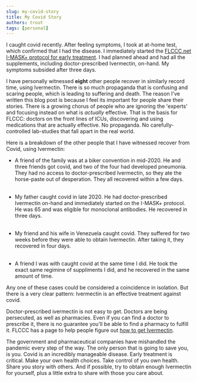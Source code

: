```yaml
---
slug: my-covid-story
title: My Covid Story
authors: trout
tags: [personal]
---
```


I caught covid recently. After feeling symptoms, I took at at-home test, which confirmed that I had the disease. I immediately started the [FLCCC.net I-MASK+ protocol for early treatment](https://covid19criticalcare.com/covid-19-protocols/i-mask-plus-protocol/). I had planned ahead and had all the supplements, including doctor-prescribed Ivermectin, on-hand. My symptoms subsided after three days.

I have personally witnessed **eight** other people recover in similarly record time, using Ivermectin. There is so much propaganda that is confusing and scaring people, which is leading to suffering and death. The reason I've written this blog post is because I feel its important for people share their stories. There is a growing chorus of people who are ignoring the 'experts' and focusing instead on what is *actually* effective. That is the basis for FLCCC: doctors on the front lines of ICUs, discovering and using medications that are actually effective. No propaganda. No carefully-controlled lab-studies that fall apart in the real world.

Here is a breakdown of the other people that I have witnessed recover from Covid, using Ivermectin:

- A friend of the family was at a biker convention in mid-2020. He and three friends got covid, and two of the four had developed pneumonia. They had no access to doctor-prescribed Ivermectin, so they ate the horse-paste out of desperation. They all recovered within a few days.<br /><br />

- My father caught covid in late 2020. He had doctor-prescribed Ivermectin on-hand and immediately started on the I-MASK+ protocol. He was 65 and was eligible for monoclonal antibodies. He recovered in three days.<br /><br />

- My friend and his wife in Venezuela caught covid. They suffered for two weeks before they were able to obtain Ivermectin. After taking it, they recovered in four days.<br /><br />

- A friend I was with caught covid at the same time I did. He took the exact same regimine of suppliments I did, and he recovered in the same amount of time.

Any one of these cases could be considered a coincidence in isolation. But there is a very clear pattern: Ivermectin is an effective treatment against covid.

Doctor-prescribed ivermectin is not easy to get. Doctors are being persecuted, as well as pharmacies. Even if you can find a doctor to prescribe it, there is no guarantee you'll be able to find a pharmacy to fulfill it. FLCCC has a page to help people figure out [how to get Ivermectin](https://covid19criticalcare.com/pharmacies/).

The government and pharmaceutical companies have mishandled the pandemic every step of the way. The only person that is going to save you, is you. Covid is an incredibly manageable disease. Early treatment is critical. Make your own health choices. Take control of you own health. Share you story with others. And if possible, try to obtain enough Ivermectin for yourself, plus a little extra to share with those you care about.
